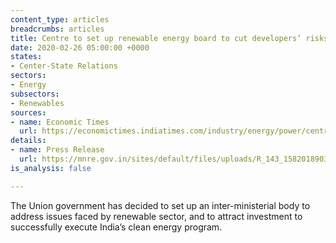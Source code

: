 ```yaml
---
content_type: articles
breadcrumbs: articles
title: Centre to set up renewable energy board to cut developers’ risks
date: 2020-02-26 05:00:00 +0000
states:
- Center-State Relations
sectors:
- Energy
subsectors:
- Renewables
sources:
- name: Economic Times
  url: https://economictimes.indiatimes.com/industry/energy/power/centre-to-set-up-renewable-energy-board-to-cut-developers-risks/articleshow/74200983.cms?from=mdr
details:
- name: Press Release
  url: https://mnre.gov.in/sites/default/files/uploads/R_143_1582018903696.pdf
is_analysis: false

---
```

The Union government has decided to set up an inter-ministerial body to address issues faced by renewable sector, and to attract investment to successfully execute India’s clean energy program.